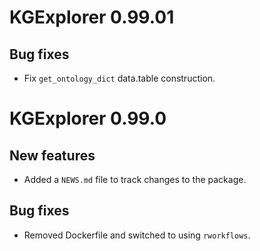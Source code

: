 # KGExplorer 0.99.01

## Bug fixes

- Fix `get_ontology_dict` data.table construction.

# KGExplorer 0.99.0

## New features
 
* Added a `NEWS.md` file to track changes to the package.

## Bug fixes

* Removed Dockerfile and switched to using `rworkflows`.
